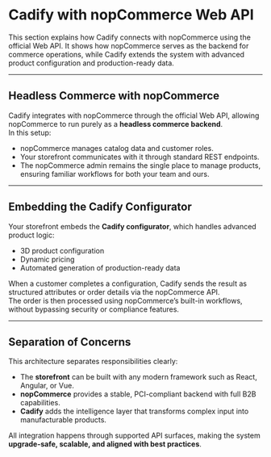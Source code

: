 # Cadify with nopCommerce Web API

This section explains how Cadify connects with nopCommerce using the official Web API. It shows how nopCommerce serves as the backend for commerce operations, while Cadify extends the system with advanced product configuration and production-ready data.

---

## Headless Commerce with nopCommerce

Cadify integrates with nopCommerce through the official Web API, allowing nopCommerce to run purely as a **headless commerce backend**.  
In this setup:

- nopCommerce manages catalog data and customer roles.  
- Your storefront communicates with it through standard REST endpoints.  
- The nopCommerce admin remains the single place to manage products, ensuring familiar workflows for both your team and ours.  

---

## Embedding the Cadify Configurator

Your storefront embeds the **Cadify configurator**, which handles advanced product logic:

- 3D product configuration  
- Dynamic pricing  
- Automated generation of production-ready data  

When a customer completes a configuration, Cadify sends the result as structured attributes or order details via the nopCommerce API.  
The order is then processed using nopCommerce’s built-in workflows, without bypassing security or compliance features.

---

## Separation of Concerns

This architecture separates responsibilities clearly:

- The **storefront** can be built with any modern framework such as React, Angular, or Vue.  
- **nopCommerce** provides a stable, PCI-compliant backend with full B2B capabilities.  
- **Cadify** adds the intelligence layer that transforms complex input into manufacturable products.  

All integration happens through supported API surfaces, making the system **upgrade-safe, scalable, and aligned with best practices**.